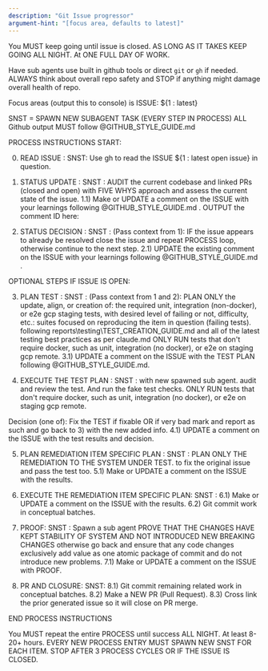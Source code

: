 ```yaml
---
description: "Git Issue progressor"
argument-hint: "[focus area, defaults to latest]"
---
```


You MUST keep going until issue is closed.
AS LONG AS IT TAKES KEEP GOING ALL NIGHT. At ONE FULL DAY OF WORK.

Have sub agents use built in github tools or direct `git` or `gh` if needed.
ALWAYS think about overall repo safety and STOP if anything might damage overall health of repo.

Focus areas (output this to console) is ISSUE: ${1 : latest}
 
SNST = SPAWN NEW SUBAGENT TASK  (EVERY STEP IN PROCESS)
ALL Github output MUST follow @GITHUB_STYLE_GUIDE.md

PROCESS INSTRUCTIONS START:

0) READ ISSUE : SNST: Use gh to read the ISSUE ${1 : latest open issue} in question.

1) STATUS UPDATE : SNST : AUDIT the current codebase and linked PRs (closed and open) with FIVE WHYS approach and assess the current state of the issue.
1.1) Make or UPDATE a comment on the ISSUE with your learnings following @GITHUB_STYLE_GUIDE.md .
OUTPUT the comment ID here:

2) STATUS DECISION : SNST : (Pass context from 1): 
IF the issue appears to already be resolved close the issue and repeat PROCESS loop, otherwise continue to the next step.
2.1) UPDATE the existing comment on the ISSUE with your learnings following @GITHUB_STYLE_GUIDE.md  .

OPTIONAL STEPS IF ISSUE IS OPEN:

3) PLAN TEST : SNST : (Pass context from 1 and 2):
PLAN ONLY the update, align, or creation of: the required unit, integration (non-docker), or e2e gcp staging tests, with desired level of failing or not, difficulty, etc.: suites focused
on reproducing the item in question (failing tests). following reports\testing\TEST_CREATION_GUIDE.md
and all of the latest testing best practices as per claude.md
ONLY RUN tests that don't require docker, such as unit, integration (no docker), or e2e on staging gcp remote.
3.1) UPDATE a comment on the ISSUE with the TEST PLAN following @GITHUB_STYLE_GUIDE.md.

4) EXECUTE THE TEST PLAN : SNST : with new spawned sub agent. audit and review the test. And run the fake test checks. 
ONLY RUN tests that don't require docker, such as unit, integration (no docker), or e2e on staging gcp remote.

Decision (one of): Fix the TEST if fixable OR
if very bad mark and report as such and go back to 3) with the new added info.
4.1) UPDATE a comment on the ISSUE with the test results and decision.

5) PLAN REMEDIATION ITEM SPECIFIC PLAN : SNST : 
PLAN ONLY THE REMEDIATION TO THE SYSTEM UNDER TEST.
to fix the original issue and pass the test too.
5.1) Make or UPDATE a comment on the ISSUE with the results.

6) EXECUTE THE REMEDIATION ITEM SPECIFIC PLAN: SNST :
6.1) Make or UPDATE a comment on the ISSUE with the results.
6.2) Git commit work in conceptual batches. 

7) PROOF: SNST : Spawn a sub agent PROVE THAT THE CHANGES HAVE KEPT STABILITY OF SYSTEM AND NOT INTRODUCED NEW BREAKING CHANGES
otherwise go back and ensure that any code changes exclusively add value as one atomic package of commit and
do not introduce new problems.
7.1) Make or UPDATE a comment on the ISSUE with PROOF.

8) PR AND CLOSURE: SNST:
8.1) Git commit remaining related work in conceptual batches. 
8.2) Make a NEW PR (Pull Request).
8.3) Cross link the prior generated issue so it will close on PR merge.

END PROCESS INSTRUCTIONS

You MUST repeat the entire PROCESS until success ALL NIGHT. At least 8-20+ hours.
EVERY NEW PROCESS ENTRY MUST SPAWN NEW SNST FOR EACH ITEM.
STOP AFTER 3 PROCESS CYCLES OR IF THE ISSUE IS CLOSED.